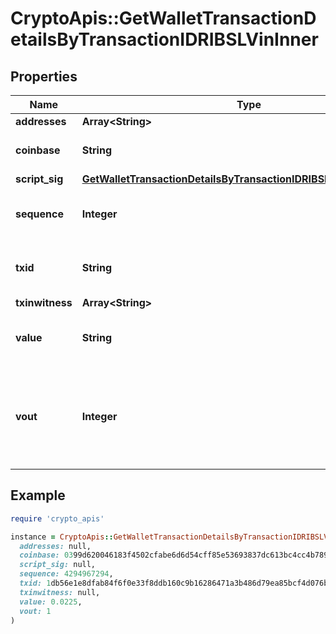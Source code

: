 # CryptoApis::GetWalletTransactionDetailsByTransactionIDRIBSLVinInner

## Properties

| Name | Type | Description | Notes |
| ---- | ---- | ----------- | ----- |
| **addresses** | **Array&lt;String&gt;** |  |  |
| **coinbase** | **String** | Represents the coinbase hex. |  |
| **script_sig** | [**GetWalletTransactionDetailsByTransactionIDRIBSLVinInnerScriptSig**](GetWalletTransactionDetailsByTransactionIDRIBSLVinInnerScriptSig.md) |  |  |
| **sequence** | **Integer** | Represents the script sequence number. |  |
| **txid** | **String** | Represents the reference transaction identifier. |  |
| **txinwitness** | **Array&lt;String&gt;** |  | [optional] |
| **value** | **String** | Represents the sent/received amount. |  |
| **vout** | **Integer** | It refers to the index of the output address of this transaction. The index starts from 0. |  |

## Example

```ruby
require 'crypto_apis'

instance = CryptoApis::GetWalletTransactionDetailsByTransactionIDRIBSLVinInner.new(
  addresses: null,
  coinbase: 0399d620046183f4502cfabe6d6d54cff85e53693837dc613bc4cc4b78986c2193a4e2902e3da62aa311957f50844000000000000000042f4c502f08220000b0e1110000,
  script_sig: null,
  sequence: 4294967294,
  txid: 1db56e1e8dfab84f6f0e33f8ddb160c9b16286471a3b486d79ea85bcf4d076b2,
  txinwitness: null,
  value: 0.0225,
  vout: 1
)
```

